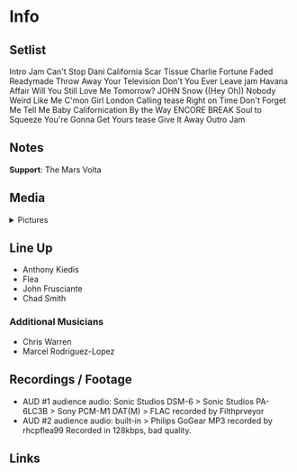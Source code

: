 # Info

## Setlist

Intro Jam
Can't Stop
Dani California
Scar Tissue
Charlie
Fortune Faded
Readymade
Throw Away Your Television
Don't You Ever Leave jam
Havana Affair
Will You Still Love Me Tomorrow? JOHN
Snow ((Hey Oh))
Nobody Weird Like Me
C'mon Girl
London Calling tease
Right on Time
Don't Forget Me
Tell Me Baby
Californication
By the Way
ENCORE BREAK
Soul to Squeeze
You're Gonna Get Yours tease
Give It Away
Outro Jam

## Notes

**Support**: The Mars Volta

## Media 

<details>
  <summary>Pictures</summary>
  <!--<img alt="Setlist" title="Setlist" src="_.jpg" height="200" />
  <img alt="Flyer" title="Flyer" src="_.jpg" height="200" />
  <img alt="Clipper" title="Clipper" src="_.jpg" height="200" />
  <img alt="Ticket" title="Ticket" src="_.jpg" height="200" />
  -->
</details>

## Line Up

* Anthony Kiedis
* Flea
* John Frusciante
* Chad Smith

### Additional Musicians

* Chris Warren  
* Marcel Rodriguez-Lopez

## Recordings / Footage

* AUD #1 audience audio: Sonic Studios DSM-6 > Sonic Studios PA-6LC3B > Sony PCM-M1 DAT(M) > FLAC recorded by Filthprveyor  
* AUD #2 audience audio: built-in > Philips GoGear MP3 recorded by rhcpflea99 Recorded in 128kbps, bad quality.

## Links